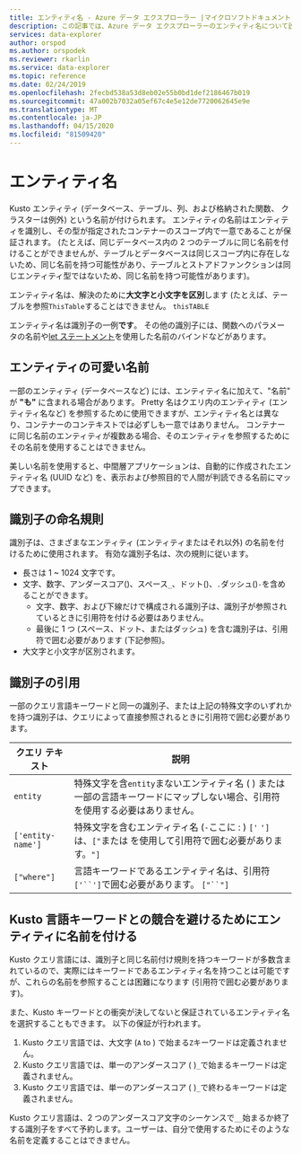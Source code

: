 ```yaml
---
title: エンティティ名 - Azure データ エクスプローラー |マイクロソフトドキュメント
description: この記事では、Azure データ エクスプローラーのエンティティ名について説明します。
services: data-explorer
author: orspod
ms.author: orspodek
ms.reviewer: rkarlin
ms.service: data-explorer
ms.topic: reference
ms.date: 02/24/2019
ms.openlocfilehash: 2fecbd538a53d8eb02e55b0bd1def2186467b019
ms.sourcegitcommit: 47a002b7032a05ef67c4e5e12de7720062645e9e
ms.translationtype: MT
ms.contentlocale: ja-JP
ms.lasthandoff: 04/15/2020
ms.locfileid: "81509420"
---
```

# <a name="entity-names"></a>エンティティ名

Kusto エンティティ (データベース、テーブル、列、および格納された関数、 クラスターは例外) という名前が付けられます。 エンティティの名前はエンティティを識別し、その型が指定されたコンテナーのスコープ内で一意であることが保証されます。
(たとえば、同じデータベース内の 2 つのテーブルに同じ名前を付けることができませんが、テーブルとデータベースは同じスコープ内に存在しないため、同じ名前を持つ可能性があり、テーブルとストアドファンクションは同じエンティティ型ではないため、同じ名前を持つ可能性があります)。

エンティティ名は、解決のために**大文字と小文字を区別**します (たとえば、テーブルを参照`ThisTable`することはできません。 `thisTABLE`

エンティティ名は識別子の一例**です**。 その他の識別子には、関数へのパラメータの名前や[let ステートメント](../letstatement.md)を使用した名前のバインドなどがあります。

## <a name="entity-pretty-names"></a>エンティティの可愛い名前

一部のエンティティ (データベースなど) には、エンティティ名に加えて、"名前" が **"も"** に含まれる場合があります。 Pretty 名はクエリ内のエンティティ (エンティティ名など) を参照するために使用できますが、エンティティ名とは異なり、コンテナーのコンテキストでは必ずしも一意ではありません。 コンテナーに同じ名前のエンティティが複数ある場合、そのエンティティを参照するためにその名前を使用することはできません。

美しい名前を使用すると、中間層アプリケーションは、自動的に作成されたエンティティ名 (UUID など) を、表示および参照目的で人間が判読できる名前にマップできます。

## <a name="identifier-naming-rules"></a>識別子の命名規則

<!-- TODO: This section should be reviewed and moved to its own page -->

識別子は、さまざまなエンティティ (エンティティまたはそれ以外) の名前を付けるために使用されます。
有効な識別子名は、次の規則に従います。
* 長さは 1 ~ 1024 文字です。
* 文字、数字、アンダースコア()、スペース`_`、ドット()、`.`ダッシュ()`-`を含めることができます。
  * 文字、数字、および下線だけで構成される識別子は、識別子が参照されているときに引用符を付ける必要はありません。
  * 最後に 1 つ (スペース、ドット、またはダッシュ) を含む識別子は、引用符で囲む必要があります (下記参照)。
* 大文字と小文字が区別されます。

## <a name="identifier-quoting"></a>識別子の引用

一部のクエリ言語キーワードと同一の識別子、または上記の特殊文字のいずれかを持つ識別子は、クエリによって直接参照されるときに引用符で囲む必要があります。

|クエリ テキスト         |説明                          |
|-------------------|----------------------------------|
| `entity`          |特殊文字を含`entity`まないエンティティ名 ( ) または一部の言語キーワードにマップしない場合、引用符を使用する必要はありません。|
|`['entity-name']`  |特殊文字を含むエンティティ名 (`-`ここに : ) `['` `']`は、`["`または を使用して引用符で囲む必要があります。`"]`|
|`["where"]`        |言語キーワードであるエンティティ名は、引用符`['``']`で囲む必要があります。 `["``"]`|

## <a name="naming-your-entities-to-avoid-collisions-with-kusto-language-keywords"></a>Kusto 言語キーワードとの競合を避けるためにエンティティに名前を付ける

Kusto クエリ言語には、識別子と同じ名前付け規則を持つキーワードが多数含まれているので、実際にはキーワードであるエンティティ名を持つことは可能ですが、これらの名前を参照することは困難になります (引用符で囲む必要があります)。

また、Kusto キーワードとの衝突が決してないと保証されているエンティティ名を選択することもできます。 以下の保証が行われます。

1. Kusto クエリ言語では、大文字 (`A` to ) で始まる`Z`キーワードは定義されません。
2. Kusto クエリ言語では、単一のアンダースコア ( )`_`で始まるキーワードは定義されません。
3. Kusto クエリ言語では、単一のアンダースコア ( )`_`で終わるキーワードは定義されません。

Kusto クエリ言語は、2 つのアンダースコア文字のシーケンスで`__`始まるか終了する識別子をすべて予約します。ユーザーは、自分で使用するためにそのような名前を定義することはできません。








